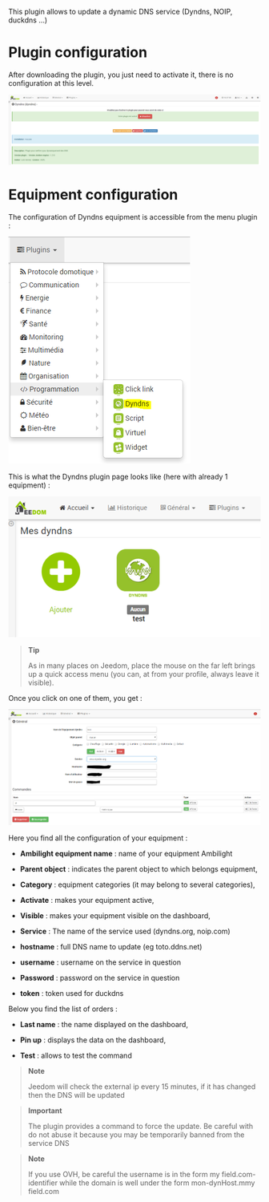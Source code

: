 This plugin allows to update a dynamic DNS service
(Dyndns, NOIP, duckdns ...)

Plugin configuration 
=======================

After downloading the plugin, you just need to activate it,
there is no configuration at this level.

![dyndns](../images/dyndns.PNG)

Equipment configuration 
=============================

The configuration of Dyndns equipment is accessible from the menu
plugin :

![dyndns2](../images/dyndns2.PNG)

This is what the Dyndns plugin page looks like (here with already 1
equipment) :

![dyndns3](../images/dyndns3.PNG)

> **Tip**
>
> As in many places on Jeedom, place the mouse on the far left
> brings up a quick access menu (you can, at
> from your profile, always leave it visible).

Once you click on one of them, you get :

![dyndns4](../images/dyndns4.PNG)

Here you find all the configuration of your equipment :

-   **Ambilight equipment name** : name of your equipment
    Ambilight

-   **Parent object** : indicates the parent object to which belongs
    equipment,

-   **Category** : equipment categories (it may belong to
    several categories),

-   **Activate** : makes your equipment active,

-   **Visible** : makes your equipment visible on the dashboard,

-   **Service** : The name of the service used (dyndns.org, noip.com)

-   **hostname** : full DNS name to update (eg toto.ddns.net)

-   **username** : username on the service in question

-   **Password** : password on the service in question

-   **token** : token used for duckdns

Below you find the list of orders :

-   **Last name** : the name displayed on the dashboard,

-   **Pin up** : displays the data on the dashboard,

-   **Test** : allows to test the command

> **Note**
>
> Jeedom will check the external ip every 15 minutes, if it has
> changed then the DNS will be updated

> **Important**
>
> The plugin provides a command to force the update. Be careful with
> do not abuse it because you may be temporarily banned from the service
> DNS

> **Note**
>
> If you use OVH, be careful the username is in the form
> my field.com-identifier while the domain is well under the
> form mon-dynHost.mmy field.com
